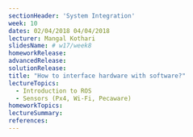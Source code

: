 ```yaml
---
sectionHeader: 'System Integration'
week: 10
dates: 02/04/2018 04/04/2018
lecturer: Mangal Kothari
slidesName: # w17/week8
homeworkRelease:
advancedRelease:
solutionRelease:
title: "How to interface hardware with software?"
lectureTopics:
  - Introduction to ROS
  - Sensors (Px4, Wi-Fi, Pecaware)
homeworkTopics:
lectureSummary:
references:
---
```

